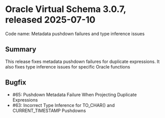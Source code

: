 # Oracle Virtual Schema 3.0.7, released 2025-07-10

Code name: Metadata pushdown failures and type inference issues

## Summary

This release fixes metadata pushdown failures for duplicate expressions. It also fixes type inference issues for specific Oracle functions

## Bugfix

* #65: Pushdown Metadata Failure When Projecting Duplicate Expressions
* #63: Incorrect Type Inference for TO_CHAR() and CURRENT_TIMESTAMP Pushdowns

